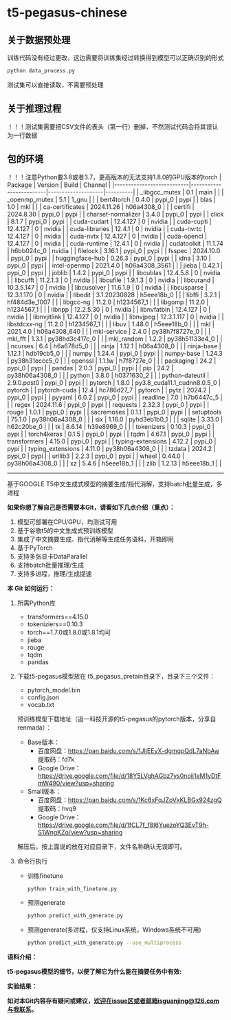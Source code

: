 # t5-pegasus-chinese
## 关于数据预处理
训练代码没有经过更改，这边需要将训练集经过转换得到模型可以正确识别的形式
```bash
python data_process.py
```
测试集可以直接读取，不需要预处理
## 关于推理过程
！！！测试集需要把CSV文件的表头（第一行）删掉，不然测试代码会将其误认为一行数据
## 包的环境
！！！注意Python要3.8或者3.7，更高版本的无法支持1.8.0的GPU版本的torch
| Package                   | Version                 | Build              | Channel  |
|---------------------------|-------------------------|--------------------|----------|
| _libgcc_mutex              | 0.1                     | main               |          |
| _openmp_mutex              | 5.1                     | 1_gnu              |          |
| bert4torch                 | 0.4.0                   | pypi_0             | pypi     |
| blas                       | 1.0                     | mkl                |          |
| ca-certificates            | 2024.11.26              | h06a4308_0         |          |
| certifi                    | 2024.8.30               | pypi_0             | pypi     |
| charset-normalizer         | 3.4.0                   | pypi_0             | pypi     |
| click                      | 8.1.7                   | pypi_0             | pypi     |
| cuda-cudart                | 12.4.127                | 0                  | nvidia  |
| cuda-cupti                 | 12.4.127                | 0                  | nvidia  |
| cuda-libraries             | 12.4.1                  | 0                  | nvidia  |
| cuda-nvrtc                 | 12.4.127                | 0                  | nvidia  |
| cuda-nvtx                  | 12.4.127                | 0                  | nvidia  |
| cuda-opencl                | 12.4.127                | 0                  | nvidia  |
| cuda-runtime               | 12.4.1                  | 0                  | nvidia  |
| cudatoolkit                | 11.1.74                 | h6bb024c_0         | nvidia  |
| filelock                   | 3.16.1                  | pypi_0             | pypi     |
| fsspec                     | 2024.10.0               | pypi_0             | pypi     |
| huggingface-hub            | 0.26.3                  | pypi_0             | pypi     |
| idna                       | 3.10                    | pypi_0             | pypi     |
| intel-openmp               | 2021.4.0                | h06a4308_3561      |          |
| jieba                      | 0.42.1                  | pypi_0             | pypi     |
| joblib                     | 1.4.2                   | pypi_0             | pypi     |
| libcublas                  | 12.4.5.8                | 0                  | nvidia  |
| libcufft                   | 11.2.1.3                | 0                  | nvidia  |
| libcufile                  | 1.9.1.3                 | 0                  | nvidia  |
| libcurand                  | 10.3.5.147              | 0                  | nvidia  |
| libcusolver                | 11.6.1.9                | 0                  | nvidia  |
| libcusparse                | 12.3.1.170              | 0                  | nvidia  |
| libedit                    | 3.1.20230828            | h5eee18b_0         |          |
| libffi                     | 3.2.1                   | hf484d3e_1007      |          |
| libgcc-ng                  | 11.2.0                  | h1234567_1         |          |
| libgomp                    | 11.2.0                  | h1234567_1         |          |
| libnpp                     | 12.2.5.30               | 0                  | nvidia  |
| libnvfatbin                | 12.4.127                | 0                  | nvidia  |
| libnvjitlink               | 12.4.127                | 0                  | nvidia  |
| libnvjpeg                  | 12.3.1.117              | 0                  | nvidia  |
| libstdcxx-ng               | 11.2.0                  | h1234567_1         |          |
| libuv                      | 1.48.0                  | h5eee18b_0         |          |
| mkl                        | 2021.4.0                | h06a4308_640       |          |
| mkl-service                | 2.4.0                   | py38h7f8727e_0     |          |
| mkl_fft                    | 1.3.1                   | py38hd3c417c_0     |          |
| mkl_random                 | 1.2.2                   | py38h51133e4_0     |          |
| ncurses                    | 6.4                     | h6a678d5_0         |          |
| ninja                      | 1.12.1                  | h06a4308_0         |          |
| ninja-base                 | 1.12.1                  | hdb19cb5_0         |          |
| numpy                      | 1.24.4                  | pypi_0             | pypi     |
| numpy-base                 | 1.24.3                  | py38h31eccc5_0     |          |
| openssl                    | 1.1.1w                  | h7f8727e_0         |          |
| packaging                  | 24.2                    | pypi_0             | pypi     |
| pandas                     | 2.0.3                   | pypi_0             | pypi     |
| pip                        | 24.2                    | py38h06a4308_0     |          |
| python                     | 3.8.0                   | h0371630_2         |          |
| python-dateutil            | 2.9.0.post0             | pypi_0             | pypi     |
| pytorch                    | 1.8.0                   | py3.8_cuda11.1_cudnn8.0.5_0 | pytorch |
| pytorch-cuda               | 12.4                    | hc786d27_7         | pytorch |
| pytz                       | 2024.2                  | pypi_0             | pypi     |
| pyyaml                     | 6.0.2                   | pypi_0             | pypi     |
| readline                   | 7.0                     | h7b6447c_5         |          |
| regex                      | 2024.11.6               | pypi_0             | pypi     |
| requests                   | 2.32.3                  | pypi_0             | pypi     |
| rouge                      | 1.0.1                   | pypi_0             | pypi     |
| sacremoses                 | 0.1.1                   | pypi_0             | pypi     |
| setuptools                 | 75.1.0                  | py38h06a4308_0     |          |
| six                        | 1.16.0                  | pyhd3eb1b0_1       |          |
| sqlite                     | 3.33.0                  | h62c20be_0         |          |
| tk                         | 8.6.14                  | h39e8969_0         |          |
| tokenizers                 | 0.10.3                  | pypi_0             | pypi     |
| torch4keras                | 0.1.5                   | pypi_0             | pypi     |
| tqdm                       | 4.67.1                  | pypi_0             | pypi     |
| transformers               | 4.15.0                  | pypi_0             | pypi     |
| typing-extensions          | 4.12.2                  | pypi_0             | pypi     |
| typing_extensions          | 4.11.0                  | py38h06a4308_0     |          |
| tzdata                     | 2024.2                  | pypi_0             | pypi     |
| urllib3                    | 2.2.3                   | pypi_0             | pypi     |
| wheel                      | 0.44.0                  | py38h06a4308_0     |          |
| xz                         | 5.4.6                   | h5eee18b_1         |          |
| zlib                       | 1.2.13                  | h5eee18b_1         |          |
                      
---
基于GOOGLE T5中文生成式模型的摘要生成/指代消解，支持batch批量生成，多进程

**如果你想了解自己是否需要本Git，请看如下几点介绍（重点）：**
1. 模型可部署在CPU/GPU，均测试可用
2. 基于谷歌t5的中文生成式预训练模型
3. 集成了中文摘要生成、指代消解等生成任务语料，开箱即用
4. 基于PyTorch
5. 支持多张显卡DataParallel
6. 支持batch批量推理/生成
7. 支持多进程，推理/生成提速

**本 Git 如何运行：**  
1. 所需Python库  
    - transformers==4.15.0  
    - tokeniziers==0.10.3  
    - torch==1.7.0或1.8.0或1.8.1均可
    - jieba
    - rouge
    - tqdm
    - pandas 
2. 下载t5-pegasus模型放在 t5_pegasus_pretain目录下，目录下三个文件：
   - pytorch_model.bin
   - config.json
   - vocab.txt  

    预训练模型下载地址（追一科技开源的t5-pegasus的pytorch版本，分享自renmada）：
    - Base版本：
      - 百度网盘：https://pan.baidu.com/s/1JIjEEyX-dgmqpQdL7aNbAw 提取码：fd7k
      - Google Drive：https://drive.google.com/file/d/18Y5LVghAGbz7ys0noii1eM1yDtFmW490/view?usp=sharing
    - Small版本：
      - 百度网盘：https://pan.baidu.com/s/1Kc6xFqJZoVxKLBGx924zgQ 提取码：hvq9
      - Google Drive：https://drive.google.com/file/d/1fCL7f_f8I6YuezoYQ3EvT9h-S1WngKZo/view?usp=sharing

    解压后，按上面说的放在对应目录下，文件名称确认无误即可。
3. 命令行执行
   - 训练finetune
        ```bash
        python train_with_finetune.py
        ```
   - 预测generate
        ```bash
        python predict_with_generate.py
        ```
   - 预测generate(多进程，仅支持Linux系统，Windows系统不可用)
        ```bash
        python predict_with_generate.py --use_multiprocess
        ```
**语料介绍：**

**t5-pegasus模型的细节，以便了解它为什么能在摘要任务中有效:**

**实验结果：**


**如对本Git内容存有疑问或建议，欢迎在issue区或者邮箱isguanjing@126.com与我联系。**
